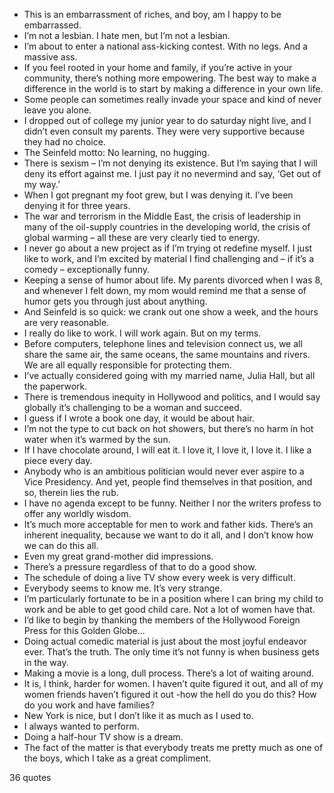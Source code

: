  - This is an embarrassment of riches, and boy, am I happy to be embarrassed.
 - I’m not a lesbian. I hate men, but I’m not a lesbian.
 - I’m about to enter a national ass-kicking contest. With no legs. And a massive ass.
 - If you feel rooted in your home and family, if you’re active in your community, there’s nothing more empowering. The best way to make a difference in the world is to start by making a difference in your own life.
 - Some people can sometimes really invade your space and kind of never leave you alone.
 - I dropped out of college my junior year to do saturday night live, and I didn’t even consult my parents. They were very supportive because they had no choice.
 - The Seinfeld motto: No learning, no hugging.
 - There is sexism – I’m not denying its existence. But I’m saying that I will deny its effort against me. I just pay it no nevermind and say, ‘Get out of my way.’
 - When I got pregnant my foot grew, but I was denying it. I’ve been denying it for three years.
 - The war and terrorism in the Middle East, the crisis of leadership in many of the oil-supply countries in the developing world, the crisis of global warming – all these are very clearly tied to energy.
 - I never go about a new project as if I’m trying ot redefine myself. I just like to work, and I’m excited by material I find challenging and – if it’s a comedy – exceptionally funny.
 - Keeping a sense of humor about life. My parents divorced when I was 8, and whenever I felt down, my mom would remind me that a sense of humor gets you through just about anything.
 - And Seinfeld is so quick: we crank out one show a week, and the hours are very reasonable.
 - I really do like to work. I will work again. But on my terms.
 - Before computers, telephone lines and television connect us, we all share the same air, the same oceans, the same mountains and rivers. We are all equally responsible for protecting them.
 - I’ve actually considered going with my married name, Julia Hall, but all the paperwork.
 - There is tremendous inequity in Hollywood and politics, and I would say globally it’s challenging to be a woman and succeed.
 - I guess if I wrote a book one day, it would be about hair.
 - I’m not the type to cut back on hot showers, but there’s no harm in hot water when it’s warmed by the sun.
 - If I have chocolate around, I will eat it. I love it, I love it, I love it. I like a piece every day.
 - Anybody who is an ambitious politician would never ever aspire to a Vice Presidency. And yet, people find themselves in that position, and so, therein lies the rub.
 - I have no agenda except to be funny. Neither I nor the writers profess to offer any worldly wisdom.
 - It’s much more acceptable for men to work and father kids. There’s an inherent inequality, because we want to do it all, and I don’t know how we can do this all.
 - Even my great grand-mother did impressions.
 - There’s a pressure regardless of that to do a good show.
 - The schedule of doing a live TV show every week is very difficult.
 - Everybody seems to know me. It’s very strange.
 - I’m particularly fortunate to be in a position where I can bring my child to work and be able to get good child care. Not a lot of women have that.
 - I’d like to begin by thanking the members of the Hollywood Foreign Press for this Golden Globe...
 - Doing actual comedic material is just about the most joyful endeavor ever. That’s the truth. The only time it’s not funny is when business gets in the way.
 - Making a movie is a long, dull process. There’s a lot of waiting around.
 - It is, I think, harder for women. I haven’t quite figured it out, and all of my women friends haven’t figured it out -how the hell do you do this? How do you work and have families?
 - New York is nice, but I don’t like it as much as I used to.
 - I always wanted to perform.
 - Doing a half-hour TV show is a dream.
 - The fact of the matter is that everybody treats me pretty much as one of the boys, which I take as a great compliment.

36 quotes